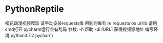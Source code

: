 # PythonReptile
樱花动漫视频爬取
请手动安装requests库
用到的库有
re
requests
os
urllib
请用cmd打开
pycharm运行会有乱码
参数:
-h 帮助
-di [URL] 获得视频源地址
编写环境
python3.7.2
pycharm
